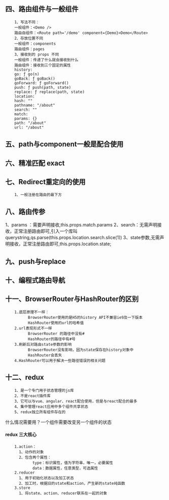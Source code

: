## 四、路由组件与一般组件

        1、写法不同：
        一般组件：<Demo />
        路由自组件：<Route path='/demo' component={Demo}>Demo</Route>
        2、存放位置不同
        一般组件：components
        路由组件：pages
        3、接收到的 props 不同
        一般组件：传递了什么就会接收到什么
        路由组件：接收到三个固定的属性
        history:
        go: ƒ go(n)
        goBack: ƒ goBack()
        goForward: ƒ goForward()
        push: ƒ push(path, state)
        replace: ƒ replace(path, state)
        location:
        hash: ""
        pathname: "/about"
        search: ""
        match:
        params: {}
        path: "/about"
        url: "/about"
## 五、path与component一般是配合使用
## 六、精准匹配 exact
## 七、Redirect重定向的使用
        1、一般注册在路由的最下方
## 八、路由传参
  1、params ：需要声明接收,this.props.match.params
  2、search：无需声明接收，正常注册路由即可,引入一个库叫querystring,qs.parse(this.props.location.search.slice(1))
  3、state参数,无需声明接收，正常注册路由即可,this.props.location.state;
## 九、push与replace
## 十、编程式路由导航
## 十一、BrowserRouter与HashRouter的区别
        1.底层原理不一样：
              BrowserRouter使用的是H5的history API不兼容ie9及一下版本
              HashRouter使用的url的哈希值
        2.url表现形式不一样
              BrowserRouter 的路径中没有#
              HashRouter的路径中有#号
        3.刷新后对路由state参数的影响
              BrowserRouter没有影响，因为state保存在history对象中
              HashRouter会丢失
        4.HashRouter可以用于解决一些路径错误的相关问题
## 十二、redux
        1、是一个专门用于状态管理的js库
        2、不是react插件库
        3、它可以与vue、angular、react配合使用，但是与react配合的最多
        4、集中管理react应用中多个组件共享状态
        5、redux独立所有组件存在的
什么情况需要用？一个组件需要改变另一个组件的状态
#### redux 三大核心
        1.action：
          1、动作的对象
          2、包含两个属性：
                type：标识属性，值为字符串，唯一，必要属性
                data：数据属性，任意类型，可选属性
        2.reducer
          1、用于初始化状态以及加工状态
          2、加工时，根据旧的state和action，产生新的state纯函数
        3.store
          1、将state、action、reducer联系在一起的对象
        
